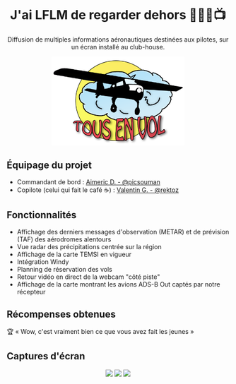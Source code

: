 <h1 align="center">J'ai LFLM de regarder dehors 🧑🏼‍✈📺</h1>

<p align="center">Diffusion de multiples informations aéronautiques destinées aux pilotes, sur un écran installé au club-house.</p>


<p align="center"><img src="https://raw.githubusercontent.com/picsouman/jailflmderegarderdehors_native/refs/heads/main/root/assets/images/logos/LOGO_TEV_HD.png" width="300"/></p>


## Équipage du projet

- Commandant de bord : [Aimeric D. - @picsouman](https://github.com/picsouman)
- Copilote (celui qui fait le café ☕) : [Valentin G. - @rektoz](https://github.com/rektoz)


## Fonctionnalités

- Affichage des derniers messages d'observation (METAR) et de prévision (TAF) des aérodromes alentours
- Vue radar des précipitations centrée sur la région
- Affichage de la carte TEMSI en vigueur
- Intégration Windy
- Planning de réservation des vols
- Retour vidéo en direct de la webcam "côté piste"
- Affichage de la carte montrant les avions ADS-B Out captés par notre récepteur


## Récompenses obtenues

🏆 « Wow, c'est vraiment bien ce que vous avez fait les jeunes »


## Captures d'écran

<p align="center" width="100%">
    <img width="33%" src="https://valaero.fr/wp-content/uploads/sites/14/2024/12/chrome_W2Lz3X8uvX.png">
    <img width="33%" src="https://valaero.fr/wp-content/uploads/sites/14/2024/12/chrome_9SbIuLDR7w.png">
    <img width="33%" src="https://valaero.fr/wp-content/uploads/sites/14/2024/12/chrome_aJWpfETQbf.png">
</p>


